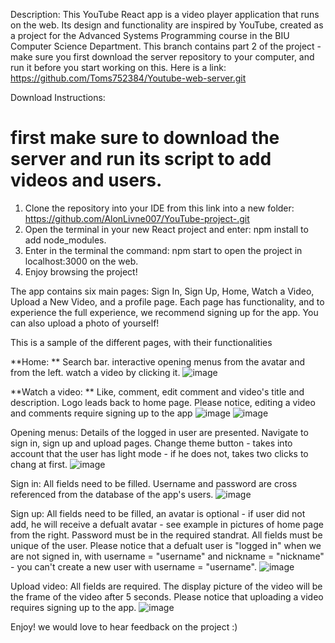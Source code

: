 Description:
This YouTube React app is a video player application that runs on the web. Its design and functionality are inspired by YouTube, created as a project for the Advanced Systems Programming course in the BIU Computer Science Department.
This branch contains part 2 of the project - make sure you first download the server repository to your computer, and run it before you start working on this.
Here is a link: https://github.com/Toms752384/Youtube-web-server.git

Download Instructions:
# first make sure to download the server and run its script to add videos and users.
1. Clone the repository into your IDE from this link into a new folder:  https://github.com/AlonLivne007/YouTube-project-.git
2. Open the terminal in your new React project and enter: npm install to add node_modules.
3. Enter in the terminal the command: npm start to open the project in localhost:3000 on the web.
4. Enjoy browsing the project!

The app contains six main pages: Sign In, Sign Up, Home, Watch a Video, Upload a New Video, and a profile page. Each page has functionality, and to experience the full experience, we recommend signing up for the app. You can also upload a photo of yourself!

This is a sample of the different pages, with their functionalities

**Home: **
Search bar. 
interactive opening menus from the avatar and from the left.
watch a video by clicking it.
![image](https://github.com/AlonLivne007/YouTube-project-/assets/120726615/ab2be7ba-94ac-4321-b6c7-e395b866934a)


**Watch a video: **
Like, comment, edit comment and video's title and description.
Logo leads back to home page.
Please notice, editing a video and comments require signing up to the app
![image](https://github.com/AlonLivne007/YouTube-project-/assets/120726615/c046997b-5fd5-4bdf-aeae-e01af51a959f)
![image](https://github.com/AlonLivne007/YouTube-project-/assets/120726615/0b0373af-6327-4ff4-9fda-9e6fefccbe7b)

Opening menus:
Details of the logged in user are presented.
Navigate to sign in, sign up and upload pages.
Change theme button - takes into account that the user has light mode - if he does not, takes two clicks to chang at first.
![image](https://github.com/AlonLivne007/YouTube-project-/assets/120726615/74ff732d-1b1b-4ac4-83c7-eb07e27d32ee)

Sign in:
All fields need to be filled.
Username and password are cross referenced from the database of the app's users.
![image](https://github.com/AlonLivne007/YouTube-project-/assets/120726615/57bcc423-f8bc-4a2c-baed-c5e658f1de00)

Sign up:
All fields need to be filled, an avatar is optional - if user did not add, he will receive a defualt avatar - see example in pictures of home page from the right.
Password must be in the required standrat.
All fields must be unique of the user.
Please notice that a defualt user is "logged in" when we are not signed in, with username = "username" and nickname = "nickname" - you can't create a new user with username = "username".
![image](https://github.com/AlonLivne007/YouTube-project-/assets/120726615/cf00ab2e-ac0c-4141-9dab-02005f71089f)

Upload video: 
All fields are required.
The display picture of the video will be the frame of the video after 5 seconds.
Please notice that uploading a video requires signing up to the app.
![image](https://github.com/AlonLivne007/YouTube-project-/assets/120726615/459c5eec-6416-47f9-ab0e-3a9d07f6e060)



Enjoy! we would love to hear feedback on the project :)
